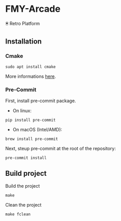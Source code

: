 # FMY-Arcade
🖲️ Retro Platform

## Installation
### Cmake
```
sudo apt install cmake
```
More informations [here](https://cmake.org/download/).

### Pre-Commit
First, install pre-commit package.
- On linux:
```
pip install pre-commit
```
- On macOS (Intel/AMD):
```
brew install pre-commit
```
Next, steup pre-commit at the root of the repository:
```
pre-commit install
```

## Build project
Build the project
```
make
```
Clean the project
```
make fclean
```
